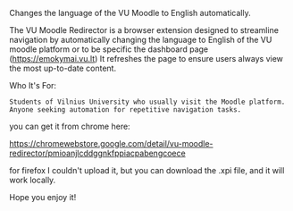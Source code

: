 Changes the language of the VU Moodle to English automatically.

The VU Moodle Redirector is a browser extension designed to streamline navigation by automatically changing the language to English of the VU moodle platform or to be specific the dashboard page (https://emokymai.vu.lt) It refreshes the page to ensure users always view the most up-to-date content.

Who It's For:

    Students of Vilnius University who usually visit the Moodle platform.
    Anyone seeking automation for repetitive navigation tasks.

you can get it from chrome here: 

https://chromewebstore.google.com/detail/vu-moodle-redirector/pmioanjlcddggnkfppiacpabengcoece


for firefox I couldn't upload it, but you can download the .xpi file, and it will work locally.



Hope you enjoy it!
